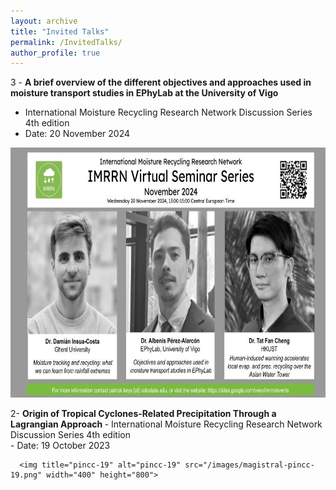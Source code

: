 ```yaml
---
layout: archive
title: "Invited Talks"
permalink: /InvitedTalks/
author_profile: true
---
```


3 - <b> A brief overview of the different objectives and approaches used in moisture transport studies in EPhyLab at the University of Vigo </b>
  - International Moisture Recycling Research Network Discussion Series 4th edition
  - Date: 20 November 2024

  <img title="IMRRN_November2024_Seminar" alt="IMRRN_November2024_Seminar" src="/images/IMRRN_November2024_Seminar.jpg" width="800" height="400">

  
2- <b> Origin of Tropical Cyclones-Related Precipitation Through a Lagrangian Approach </b>
    - International Moisture Recycling Research Network Discussion Series 4th edition   
    - Date: 19 October 2023

      <img title="pincc-19" alt="pincc-19" src="/images/magistral-pincc-19.png" width="400" height="800">